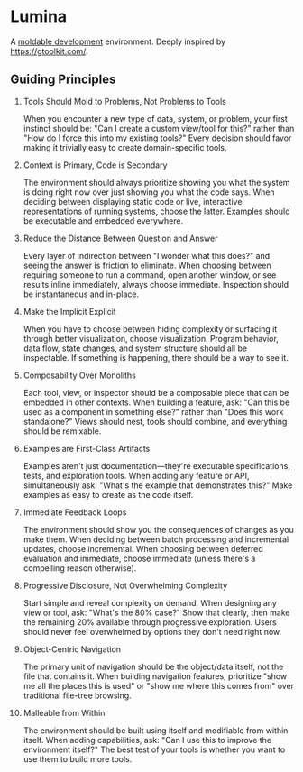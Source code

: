 # Lumina

A [moldable development](https://moldabledevelopment.com/) environment. Deeply inspired by https://gtoolkit.com/.

## Guiding Principles

1. Tools Should Mold to Problems, Not Problems to Tools

    When you encounter a new type of data, system, or problem, your first instinct should be: "Can I create a custom view/tool for this?" rather than "How do I force this into my existing tools?" Every decision should favor making it trivially easy to create domain-specific tools.

2. Context is Primary, Code is Secondary

    The environment should always prioritize showing you what the system is doing right now over just showing you what the code says. When deciding between displaying static code or live, interactive representations of running systems, choose the latter. Examples should be executable and embedded everywhere.

3. Reduce the Distance Between Question and Answer

    Every layer of indirection between "I wonder what this does?" and seeing the answer is friction to eliminate. When choosing between requiring someone to run a command, open another window, or see results inline immediately, always choose immediate. Inspection should be instantaneous and in-place.

4. Make the Implicit Explicit

    When you have to choose between hiding complexity or surfacing it through better visualization, choose visualization. Program behavior, data flow, state changes, and system structure should all be inspectable. If something is happening, there should be a way to see it.

5. Composability Over Monoliths

    Each tool, view, or inspector should be a composable piece that can be embedded in other contexts. When building a feature, ask: "Can this be used as a component in something else?" rather than "Does this work standalone?" Views should nest, tools should combine, and everything should be remixable.

6. Examples are First-Class Artifacts

    Examples aren't just documentation—they're executable specifications, tests, and exploration tools. When adding any feature or API, simultaneously ask: "What's the example that demonstrates this?" Make examples as easy to create as the code itself.

7. Immediate Feedback Loops

    The environment should show you the consequences of changes as you make them. When deciding between batch processing and incremental updates, choose incremental. When choosing between deferred evaluation and immediate, choose immediate (unless there's a compelling reason otherwise).

8. Progressive Disclosure, Not Overwhelming Complexity

    Start simple and reveal complexity on demand. When designing any view or tool, ask: "What's the 80% case?" Show that clearly, then make the remaining 20% available through progressive exploration. Users should never feel overwhelmed by options they don't need right now.

9. Object-Centric Navigation

    The primary unit of navigation should be the object/data itself, not the file that contains it. When building navigation features, prioritize "show me all the places this is used" or "show me where this comes from" over traditional file-tree browsing.

10. Malleable from Within

    The environment should be built using itself and modifiable from within itself. When adding capabilities, ask: "Can I use this to improve the environment itself?" The best test of your tools is whether you want to use them to build more tools.
